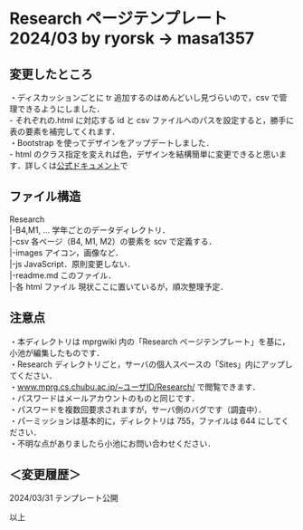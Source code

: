# Research ページテンプレート 2024/03 by ryorsk -> masa1357

## 変更したところ

・ディスカッションごとに tr 追加するのはめんどいし見づらいので，csv で管理できるようにしました．<br> - それぞれの.html に対応する id と csv ファイルへのパスを設定すると，勝手に表の要素を補完してくれます．<br>
・Bootstrap を使ってデザインをアップデートしました．<br> - html のクラス指定を変えれば色，デザインを結構簡単に変更できると思います．詳しくは<a href="https://getbootstrap.jp/docs/5.3/getting-started/introduction/">公式ドキュメント</a>で<br>

## ファイル構造

Research<br>
|-B4,M1, ... 学年ごとのデータディレクトリ．<br>
|-csv 各ページ（B4, M1, M2）の要素を scv で定義する．<br>
|-images アイコン，画像など．<br>
|-js JavaScript．原則変更しない．<br>
|-readme.md このファイル．<br>
|-各 html ファイル 現状ここに置いているが，順次整理予定．<br>

## 注意点

・本ディレクトリは mprgwiki 内の「Research ページテンプレート」を基に，小池が編集したものです．<br>
・Research ディレクトリごと，サーバの個人スペースの「Sites」内にアップしてください．<br>
・www.mprg.cs.chubu.ac.jp/~ユーザID/Research/ で閲覧できます．<br>
・パスワードはメールアカウントのものと同じです．<br>
・パスワードを複数回要求されますが，サーバ側のバグです（調査中）．<br>
・パーミッションは基本的に，ディレクトリは 755，ファイルは 644 にしてください．<br>
・不明な点がありましたら小池にお問い合わせください．<br>

## ＜変更履歴＞

2024/03/31 テンプレート公開

以上
